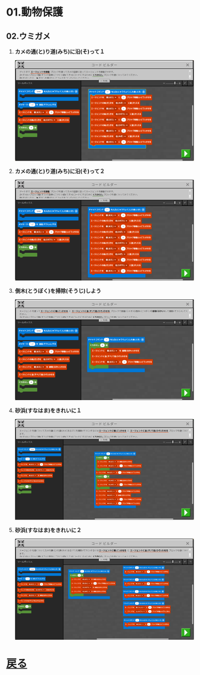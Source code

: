# 01.動物保護

## 02.ウミガメ

1. **カメの通(と)り道(みち)に沿(そ)って１**

	![01_カメの通り道に沿って１](01_カメの通り道に沿って１.png "01_カメの通り道に沿って１")

1. **カメの通(と)り道(みち)に沿(そ)って２**

	![02_カメの通り道に沿って２](02_カメの通り道に沿って２.png "02_カメの通り道に沿って２")

1. **倒木(とうぼく)を掃除(そうじ)しよう**

	![03_倒木を掃除しよう](03_倒木を掃除しよう.png "03_倒木を掃除しよう")

1. **砂浜(すなはま)をきれいに１**

	![04_砂浜をきれいに１](04_砂浜をきれいに１.png "04_砂浜をきれいに１")

1. **砂浜(すなはま)をきれいに２**

	![05_砂浜をきれいに２](05_砂浜をきれいに２.png "05_砂浜をきれいに２")

# [戻る](../block01.html)